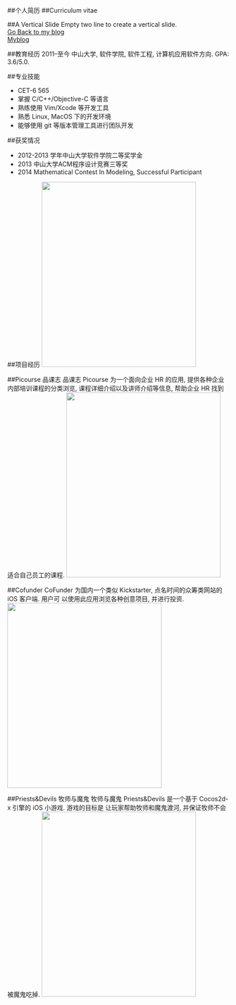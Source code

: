 ##个人简历
##Curriculum vitae



##A Vertical Slide
Empty two line to create a vertical slide.  
[Go Back to my blog](http://billyho.github.io)  
<a href="http://billyho.github.io/">Myblog</a>



##教育经历
2011–至今 中山大学, 软件学院, 软件工程, 计算机应用软件方向. GPA: 3.6/5.0.


##专业技能
- CET-6 565 <!-- .element: class="fragment" data-fragment-index="1" -->
- 掌握 C/C++/Objective-C 等语言 <!-- .element: class="fragment" data-fragment-index="2" -->
- 熟练使用 Vim/Xcode 等开发工具 <!-- .element: class="fragment" data-fragment-index="3" -->
- 熟悉 Linux, MacOS 下的开发环境 <!-- .element: class="fragment" data-fragment-index="4" -->
- 能够使用 git 等版本管理工具进行团队开发 <!-- .element: class="fragment" data-fragment-index="5" -->


##获奖情况
- 2012-2013 学年中山大学软件学院二等奖学金 <!-- .element: class="fragment" data-fragment-index="1" -->
- 2013 中山大学ACM程序设计竞赛三等奖 <!-- .element: class="fragment" data-fragment-index="2" -->
- 2014 Mathematical Contest In Modeling, Successful Participant <!-- .element: class="fragment" data-fragment-index="3" -->



##项目经历
<img width="350" height="420" src="image/1.jpg">



##Picourse 品课志
品课志 Picourse 为一个面向企业 HR 的应用, 提供各种企业内部培训课程的分类浏览, 课程详细介绍以及讲师介绍等信息, 帮助企业 HR 找到适合自己员工的课程.
<img width="350" height="420" src="image/1.jpg">



##Cofunder
CoFunder 为国内一个类似 Kickstarter, 点名时间的众筹类网站的 iOS 客户端. 用户可 以使用此应用浏览各种创意项目, 并进行投资.
<img width="350" height="420" src="image/1.jpg">


##Priests&Devils 牧师与魔鬼
牧师与魔鬼 Priests&Devils 是一个基于 Cocos2d-x 引擎的 iOS 小游戏. 游戏的目标是 让玩家帮助牧师和魔鬼渡河, 并保证牧师不会被魔鬼吃掉.
<img width="350" height="420" src="image/1.jpg">